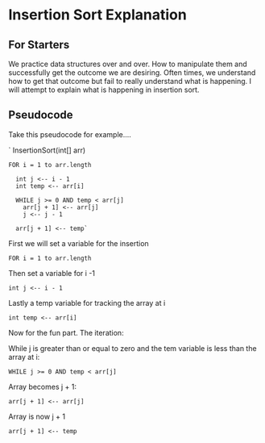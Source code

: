 
# Insertion Sort Explanation

## For Starters

We practice data structures over and over.  How to manipulate them and successfully get the outcome we are desiring.  Often times, we understand how to get that outcome but fail to really understand what is happening. I will attempt to explain what is happening in insertion sort.

## Pseudocode

Take this pseudocode for example....

` InsertionSort(int[] arr)

    FOR i = 1 to arr.length

      int j <-- i - 1
      int temp <-- arr[i]

      WHILE j >= 0 AND temp < arr[j]
        arr[j + 1] <-- arr[j]
        j <-- j - 1

      arr[j + 1] <-- temp`

First we will set a variable for the insertion

`FOR i = 1 to arr.length`

Then set a variable for i -1

`int j <-- i - 1`

Lastly a temp variable for tracking the array at i

`int temp <-- arr[i]`

Now for the fun part.  The iteration:

While j is greater than or equal to zero and the tem variable is less than the array at i:

`WHILE j >= 0 AND temp < arr[j]`

Array becomes j + 1:

`arr[j + 1] <-- arr[j]`

Array is now j + 1

`arr[j + 1] <-- temp`

